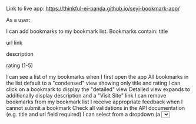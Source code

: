 Link to live app:   https://thinkful-ei-panda.github.io/seyi-bookmark-app/


As a user:

I can add bookmarks to my bookmark list. Bookmarks contain:
title

url link

description

rating (1-5)

I can see a list of my bookmarks when I first open the app
All bookmarks in the list default to a "condensed" view showing only title and rating
I can click on a bookmark to display the "detailed" view
Detailed view expands to additionally display description and a "Visit Site" link
I can remove bookmarks from my bookmark list
I receive appropriate feedback when I cannot submit a bookmark
Check all validations in the API documentation (e.g. title and url field required)
I can select from a dropdown (a <select> element) a "minimum rating" to filter the list by all bookmarks rated at or above the chosen selection
